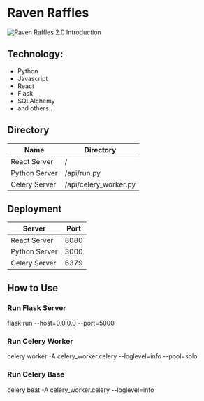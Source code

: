 # Raven Raffles

![Raven Raffles 2.0 Introduction](https://pbs.twimg.com/media/ES5lQj4X0AEU6LJ?format=jpg&name=large)

## Technology:

- Python
- Javascript
- React
- Flask
- SQLAlchemy
- and others..

## Directory

| Name          | Directory             |
| ------------- | --------------------- |
| React Server  | /                     |
| Python Server | /api/run.py           |
| Celery Server | /api/celery_worker.py |

## Deployment

| Server        | Port |
| ------------- | ---- |
| React Server  | 8080 |
| Python Server | 3000 |
| Celery Server | 6379 |

## How to Use

### Run Flask Server

flask run --host=0.0.0.0 --port=5000

### Run Celery Worker

celery worker -A celery_worker.celery --loglevel=info --pool=solo

### Run Celery Base

celery beat -A celery_worker.celery --loglevel=info
